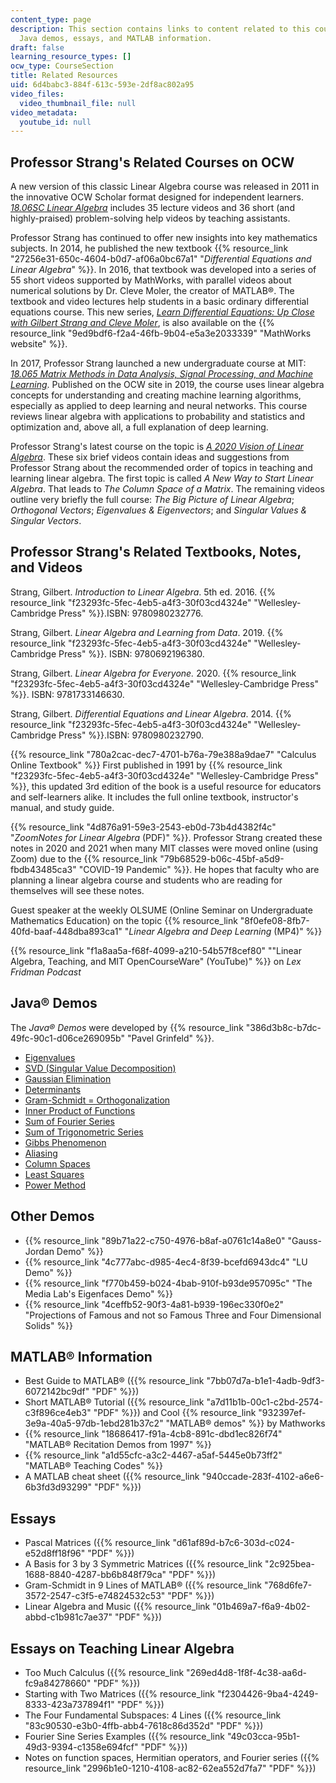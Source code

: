 ```yaml
---
content_type: page
description: This section contains links to content related to this course, including
  Java demos, essays, and MATLAB information.
draft: false
learning_resource_types: []
ocw_type: CourseSection
title: Related Resources
uid: 6d4babc3-884f-613c-593e-2df8ac802a95
video_files:
  video_thumbnail_file: null
video_metadata:
  youtube_id: null
---
```

## Professor Strang's Related Courses on OCW

A new version of this classic Linear Algebra course was released in 2011 in the innovative OCW Scholar format designed for independent learners. [*18.06SC Linear Algebra*](/courses/18-06sc-linear-algebra-fall-2011) includes 35 lecture videos and 36 short (and highly-praised) problem-solving help videos by teaching assistants.

Professor Strang has continued to offer new insights into key mathematics subjects. In 2014, he published the new textbook {{% resource_link "27256e31-650c-4604-b0d7-af06a0bc67a1" "*Differential Equations and Linear Algebra*" %}}. In 2016, that textbook was developed into a series of 55 short videos supported by MathWorks, with parallel videos about numerical solutions by Dr. Cleve Moler, the creator of MATLAB®. The textbook and video lectures help students in a basic ordinary differential equations course. This new series, [*Learn Differential Equations: Up Close with Gilbert Strang and Cleve Moler*](/courses/res-18-009-learn-differential-equations-up-close-with-gilbert-strang-and-cleve-moler-fall-2015), is also available on the {{% resource_link "9ed9bdf6-f2a4-46fb-9b04-e5a3e2033339" "MathWorks website" %}}.

In 2017, Professor Strang launched a new undergraduate course at MIT: [*18.065 Matrix Methods in Data Analysis, Signal Processing, and Machine Learning*](/courses/18-065-matrix-methods-in-data-analysis-signal-processing-and-machine-learning-spring-2018). Published on the OCW site in 2019, the course uses linear algebra concepts for understanding and creating machine learning algorithms, especially as applied to deep learning and neural networks. This course reviews linear algebra with applications to probability and statistics and optimization and, above all, a full explanation of deep learning. 

Professor Strang's latest course on the topic is [*A 2020 Vision of Linear Algebra*](/courses/res-18-010-a-2020-vision-of-linear-algebra-spring-2020). These six brief videos contain ideas and suggestions from Professor Strang about the recommended order of topics in teaching and learning linear algebra. The first topic is called *A New Way to Start Linear Algebra*. That leads to *The Column Space of a Matrix*. The remaining videos outline very briefly the full course: *The Big Picture of Linear Algebra*; *Orthogonal Vectors*; *Eigenvalues & Eigenvectors*; and *Singular Values & Singular Vectors*.

## Professor Strang's Related Textbooks, Notes, and Videos

Strang, Gilbert. *Introduction to Linear Algebra*. 5th ed. 2016. {{% resource_link "f23293fc-5fec-4eb5-a4f3-30f03cd4324e" "Wellesley-Cambridge Press" %}}.ISBN: 9780980232776.

Strang, Gilbert. *Linear Algebra and Learning from Data*. 2019. {{% resource_link "f23293fc-5fec-4eb5-a4f3-30f03cd4324e" "Wellesley-Cambridge Press" %}}. ISBN: 9780692196380.

Strang, Gilbert. *Linear Algebra for Everyone.* 2020. {{% resource_link "f23293fc-5fec-4eb5-a4f3-30f03cd4324e" "Wellesley-Cambridge Press" %}}. ISBN: 9781733146630.

Strang, Gilbert. *Differential Equations and Linear Algebra*. 2014. {{% resource_link "f23293fc-5fec-4eb5-a4f3-30f03cd4324e" "Wellesley-Cambridge Press" %}}.ISBN: 9780980232790.

{{% resource_link "780a2cac-dec7-4701-b76a-79e388a9dae7" "Calculus Online Textbook" %}} First published in 1991 by {{% resource_link "f23293fc-5fec-4eb5-a4f3-30f03cd4324e" "Wellesley-Cambridge Press" %}}, this updated 3rd edition of the book is a useful resource for educators and self-learners alike. It includes the full online textbook, instructor's manual, and study guide.

{{% resource_link "4d876a91-59e3-2543-eb0d-73b4d4382f4c" "*ZoomNotes for Linear Algebra* (PDF)" %}}. Professor Strang created these notes in 2020 and 2021 when many MIT classes were moved online (using Zoom) due to the {{% resource_link "79b68529-b06c-45bf-a5d9-fbdb43485ca3" "COVID-19 Pandemic" %}}. He hopes that faculty who are planning a linear algebra course and students who are reading for themselves will see these notes.

Guest speaker at the weekly OLSUME (Online Seminar on Undergraduate Mathematics Education) on the topic {{% resource_link "8f0efe08-8fb7-40fd-baaf-448dba893ca1" "*Linear Algebra and Deep Learning* (MP4)" %}}

{{% resource_link "f1a8aa5a-f68f-4099-a210-54b57f8cef80" "\"Linear Algebra, Teaching, and MIT OpenCourseWare\" (YouTube)" %}} on *Lex Fridman Podcast*

## Java® Demos

The *Java® Demos* were developed by {{% resource_link "386d3b8c-b7dc-49fc-90c1-d06ce269095b" "Pavel Grinfeld" %}}.

- [Eigenvalues](/ans7870/18/18.06/javademo/Eigen/)
- [SVD (Singular Value Decomposition)](/ans7870/18/18.06/javademo/SVD/)
- [Gaussian Elimination](/ans7870/18/18.06/javademo/GaussElim/)
- [Determinants](/ans7870/18/18.06/javademo/Determinant/)
- [Gram-Schmidt = Orthogonalization](/ans7870/18/18.06/javademo/Gram/)
- [Inner Product of Functions](/ans7870/18/18.06/javademo/InnerProduct/)
- [Sum of Fourier Series](/ans7870/18/18.06/javademo/FourierSeries/)
- [Sum of Trigonometric Series](/ans7870/18/18.06/javademo/FourierSynthesis/)
- [Gibbs Phenomenon](/ans7870/18/18.06/javademo/Gibbs/)
- [Aliasing](/ans7870/18/18.06/javademo/Aliasing/)
- [Column Spaces](/ans7870/18/18.06/javademo/ColSpace/)
- [Least Squares](/ans7870/18/18.06/javademo/LeastSqr/)
- [Power Method](/ans7870/18/18.06/javademo/power_method_applet/powerMethod.html)

## Other Demos

- {{% resource_link "89b71a22-c750-4976-b8af-a0761c14a8e0" "Gauss-Jordan Demo" %}}
- {{% resource_link "4c777abc-d985-4ec4-8f39-bcefd6943dc4" "LU Demo" %}}
- {{% resource_link "f770b459-b024-4bab-910f-b93de957095c" "The Media Lab's Eigenfaces Demo" %}}
- {{% resource_link "4ceffb52-90f3-4a81-b939-196ec330f0e2" "Projections of Famous and not so Famous Three and Four Dimensional Solids" %}}

## MATLAB® Information

- Best Guide to MATLAB® ({{% resource_link "7bb07d7a-b1e1-4adb-9df3-6072142bc9df" "PDF" %}})
- Short MATLAB® Tutorial ({{% resource_link "a7d11b1b-00c1-c2bd-2574-c3f896ce4eb3" "PDF" %}}) and Cool {{% resource_link "932397ef-3e9a-40a5-97db-1ebd281b37c2" "MATLAB® demos" %}} by Mathworks
- {{% resource_link "18686417-f91a-4cb8-891c-dbd1ec826f74" "MATLAB® Recitation Demos from 1997" %}}
- {{% resource_link "a1d55cfc-a3c2-4467-a5af-5445e0b73ff2" "MATLAB® Teaching Codes" %}}
- A MATLAB cheat sheet ({{% resource_link "940ccade-283f-4102-a6e6-6b3fd3d93299" "PDF" %}})

## Essays

- Pascal Matrices ({{% resource_link "d61af89d-b7c6-303d-c024-e52d8ff18f96" "PDF" %}})
- A Basis for 3 by 3 Symmetric Matrices ({{% resource_link "2c925bea-1688-8840-4287-bb6b848f79ca" "PDF" %}})
- Gram-Schmidt in 9 Lines of MATLAB® ({{% resource_link "768d6fe7-3572-2547-c3f5-e74824532c53" "PDF" %}})
- Linear Algebra and Music ({{% resource_link "01b469a7-f6a9-4b02-abbd-c1b981c7ae37" "PDF" %}})

## Essays on Teaching Linear Algebra

- Too Much Calculus ({{% resource_link "269ed4d8-1f8f-4c38-aa6d-fc9a84278660" "PDF" %}})
- Starting with Two Matrices ({{% resource_link "f2304426-9ba4-4249-8333-423a737894f1" "PDF" %}})
- The Four Fundamental Subspaces: 4 Lines ({{% resource_link "83c90530-e3b0-4ffb-abb4-7618c86d352d" "PDF" %}})
- Fourier Sine Series Examples ({{% resource_link "49c03cca-95b1-49d3-9394-c1358e694fcf" "PDF" %}})
- Notes on function spaces, Hermitian operators, and Fourier series ({{% resource_link "2996b1e0-1210-4108-ac82-62ea552d7fa7" "PDF" %}})